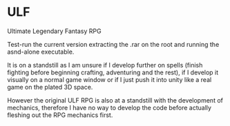 # ULF
Ultimate Legendary Fantasy RPG

Test-run the current version extracting the .rar on the root and running the asnd-alone executable.

It is on a standstill as I am unsure if I develop further on spells (finish fighting before beginning crafting, adventuring and the rest), if I develop it visually on a normal game window or if I just push it into unity like a real game on the plated 3D space.

However the original ULF RPG is also at a standstill with the development of mechanics, therefore I have no way to develop the code before actually fleshing out the RPG mechanics first.
